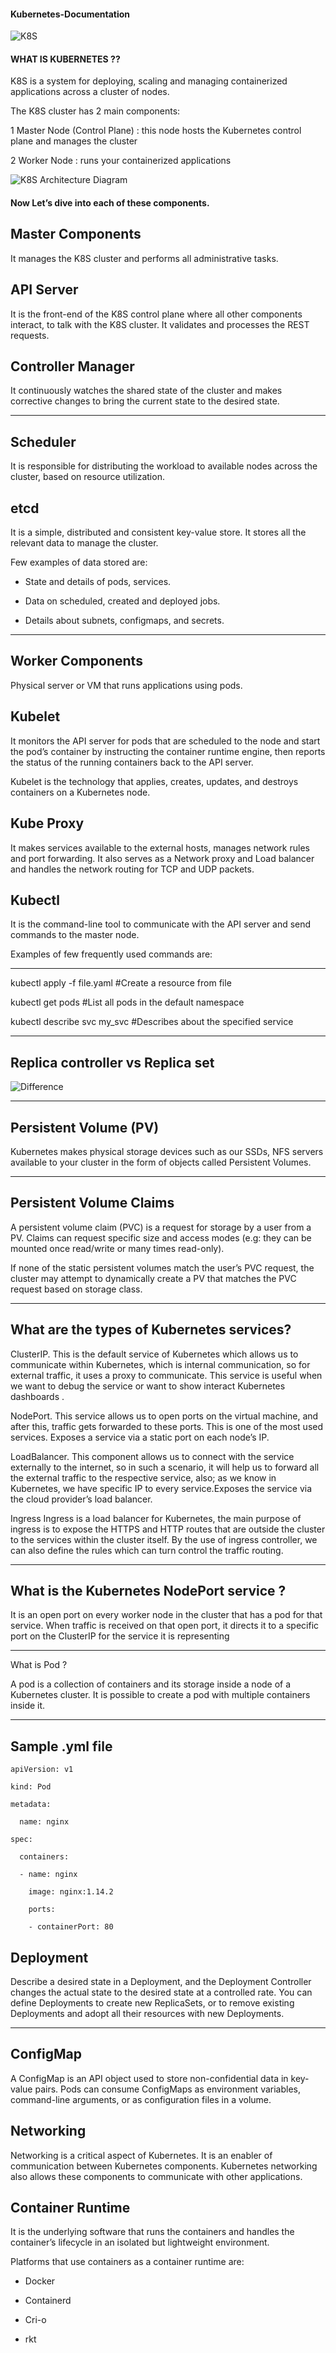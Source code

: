 #### Kubernetes-Documentation

![K8S](https://user-images.githubusercontent.com/106643382/207097871-755caa25-8efd-4ad9-9ccd-f05aa017b2e0.png "K8S")



#### WHAT IS KUBERNETES ??

K8S is a system for deploying, scaling and managing containerized applications across a cluster of nodes.

 The K8S cluster has 2 main components:

 1 Master Node (Control Plane) : this node hosts the Kubernetes control plane and manages the cluster


  2 Worker Node : runs your containerized applications


![K8S Architecture Diagram](https://user-images.githubusercontent.com/106643382/207097457-327ada1d-d15e-4bec-b394-5af451be0379.png "K8S Architecture Diagram")



#### Now Let’s dive into each of these components.


Master Components
---

It manages the K8S cluster and performs all administrative tasks.

API Server
---

It is the front-end of the K8S control plane where all other components interact, to talk with the K8S cluster. It validates and processes the REST requests.

Controller Manager
---

It continuously watches the shared state of the cluster and makes corrective changes to bring the current state to the desired state.


---
Scheduler
---

It is responsible for distributing the workload to available nodes across the cluster, based on resource utilization.



etcd
---

It is a simple, distributed and consistent key-value store. It stores all the relevant data to manage the cluster.




Few examples of data stored are:

* State and details of pods, services.

* Data on scheduled, created and deployed jobs.

* Details about subnets, configmaps, and secrets.

---

 Worker Components
---


Physical server or VM that runs applications using pods.

Kubelet
---

It monitors the API server for pods that are scheduled to the node and start the pod’s container by instructing the container runtime engine, 
then reports the status of the running containers back to the API server.

Kubelet is the technology that applies, creates, updates, and destroys containers on a Kubernetes node.

Kube Proxy
---

It makes services available to the external hosts, manages network rules and port forwarding. It also serves as a Network proxy and Load balancer and handles the network routing for TCP and UDP packets.

Kubectl
---

It is the command-line tool to communicate with the API server and send commands to the master node.



Examples of few frequently used commands are:


---

kubectl apply -f file.yaml   #Create a resource from file

kubectl get pods             #List all pods in the default namespace

kubectl describe svc my_svc  #Describes about the specified service

---


Replica controller vs Replica set
---


![Difference](https://user-images.githubusercontent.com/106643382/208720074-67e34382-76e0-4bc4-9910-5a6a9e42c857.png "Difference")

---


Persistent Volume (PV)
---



Kubernetes makes physical storage devices such as our SSDs, NFS servers available to your cluster in the form of objects called Persistent Volumes.

---

Persistent Volume Claims
---



A persistent volume claim (PVC) is a request for storage by a user from a PV. Claims can request specific size and access modes 
(e.g: they can be mounted once read/write or many times read-only).

If none of the static persistent volumes match the user’s PVC request, the cluster may attempt to dynamically create a PV that
matches the PVC request based on storage class.

---



What are the types of Kubernetes services?
--- 


ClusterIP.  This is the default service of Kubernetes which allows us to communicate within Kubernetes, which is internal communication, 
so for external traffic, it uses a proxy to communicate. This service is useful when we want to debug the service or want to show interact 
Kubernetes dashboards .



NodePort.   This service allows us to open ports on the virtual machine, and after this, traffic gets forwarded to these ports. This is one of the most 
used services. Exposes a service via a static port on each node’s IP.



LoadBalancer.  This component allows us to connect with the service externally to the internet, so in such a scenario, it will help us to forward all
the external traffic to the respective service, also; as we know in Kubernetes, we have specific IP to every service.Exposes the service via the cloud   provider’s load balancer.
 
 
 Ingress  Ingress is a load balancer for Kubernetes, the main purpose of ingress is to expose the HTTPS and HTTP routes that are outside the cluster to the services 
          within the cluster itself. By the use of ingress controller, we can also define the rules which can turn control the traffic routing.
 
---



What is the Kubernetes NodePort service ?
---

It is an open port on every worker node in the cluster that has a pod for that service. When traffic is received on that open port, 
it directs it to a specific port on the ClusterIP for the service it is representing

---

What is Pod ? 

A pod is a collection of containers and its storage inside a node of a Kubernetes cluster. It is possible to create a pod with multiple containers inside it.

---

Sample .yml file
---



```
apiVersion: v1

kind: Pod

metadata:

  name: nginx

spec:

  containers:

  - name: nginx

    image: nginx:1.14.2

    ports:

    - containerPort: 80

```

Deployment
---

Describe a desired state in a Deployment, and the Deployment Controller changes the actual state to the desired state at a controlled rate. 
You can define Deployments to create new ReplicaSets, or to remove existing Deployments and adopt all their resources with new Deployments.

---

ConfigMap
---

A ConfigMap is an API object used to store non-confidential data in key-value pairs. Pods can consume ConfigMaps as environment variables, 
command-line arguments, or as configuration files in a volume.


Networking
---


Networking is a critical aspect of Kubernetes. It is an enabler of communication between Kubernetes components. Kubernetes networking also allows 
these components to communicate with other applications.


Container Runtime
---

It is the underlying software that runs the containers and handles the container’s lifecycle in an isolated but lightweight environment.


Platforms that use containers as a container runtime are:

* Docker

* Containerd

* Cri-o

* rkt

